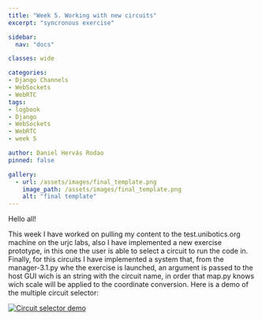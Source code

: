 ```yaml
---
title: "Week 5. Working with new circuits"
excerpt: "syncronous exercise"

sidebar:
  nav: "docs"

classes: wide

categories:
- Django Channels
- WebSockets
- WebRTC
tags:
- logbook
- Django
- WebSockets
- WebRTC
- week 5

author: Daniel Hervás Rodao
pinned: false

gallery:
  - url: /assets/images/final_template.png
    image_path: /assets/images/final_template.png
    alt: "final template"
---
```


Hello all!

This week I have worked on pulling my content to the test.unibotics.org machine on the urjc labs, also I have implemented a new exercise prototype, in this one the user is 
able to select a circuit to run the code in. Finally, for this circuits I have implemented a system that, from the manager-3.1.py whe the exercise is launched, an argument is passed
to the host GUI wich is an string with the circuit name, in order that map.py knows wich scale will be applied to the coordinate conversion. Here is a demo of the multiple circuit selector:

[![Circuit selector demo](https://img.youtube.com/vi/ObXV41_9Slw/0.jpg)](https://www.youtube.com/watch?v=ObXV41_9Slw)

